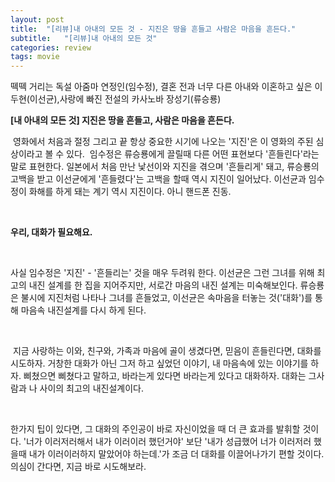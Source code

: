 ```yaml
---
layout: post
title:  "[리뷰]내 아내의 모든 것 - 지진은 땅을 흔들고 사람은 마음을 흔든다."
subtitle:   "[리뷰]내 아내의 모든 것"
categories: review
tags: movie
---
```






떽떽 거리는 독설 아줌마 연정인(임수정), 결혼 전과 너무 다른 아내와 이혼하고 싶은 이두현(이선균),사랑에 빠진 전설의 카사노바 장성기(류승룡) 

**[내 아내의 모든 것] 지진은 땅을 흔들고, 사람은 마음을 흔든다.**

 영화에서 처음과 절정 그리고 끝 항상 중요한 시기에 나오는 '지진'은 이 영화의 주된 심상이라고 볼 수 있다.  임수정은 류승룡에게 끌릴때 다른 어떤 표현보다 '흔들린다'라는 말로 표현한다. 일본에서 처음 만난 낯선이와 지진을 겪으며 '흔들리게' 돼고, 류승룡의 고백을 받고 이선균에게 '흔들렸다'는 고백을 할때 역시 지진이 일어났다. 이선균과 임수정이 화해를 하게 돼는 계기 역시 지진이다. 아니 핸드폰 진동.

  

 **우리, 대화가 필요해요.**

  

 사실 임수정은 '지진' - '흔들리는' 것을 매우 두려워 한다. 이선균은 그런 그녀를 위해 최고의 내진 설계를 한 집을 지어주지만, 서로간 마음의 내진 설계는 미숙해보인다. 류승룡은 불시에 지진처럼 나타나 그녀를 흔들었고, 이선균은 속마음을 터놓는 것('대화')를 통해 마음속 내진설계를 다시 하게 된다.

  

 지금 사랑하는 이와, 친구와, 가족과 마음에 골이 생겼다면, 믿음이 흔들린다면, 대화를 시도하자. 거창한 대화가 아닌 그저 하고 싶었던 이야기, 내 마음속에 있는 이야기를 하자. 삐쳤으면 삐쳤다고 말하고, 바라는게 있다면 바라는게 있다고 대화하자. 대화는 그사람과 나 사이의 최고의 내진설계이다. 

  

 한가지 팁이 있다면, 그 대화의 주인공이 바로 자신이었을 때 더 큰 효과를 발휘할 것이다. '너가 이러저러해서 내가 이러이러 했던거야' 보단 '내가 성급했어 너가 이러저러 했을때 내가 이러이러하지 말았어야 하는데.'가 조금 더 대화를 이끌어나가기 편할 것이다. 의심이 간다면, 지금 바로 시도해보라.
